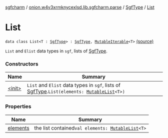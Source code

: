 [sgfcharm](../../../index.md) / [onion.w4v3xrmknycexlsd.lib.sgfcharm.parse](../../index.md) / [SgfType](../index.md) / [List](./index.md)

# List

`data class List<T : `[`SgfType`](../index.md)`> : `[`SgfType`](../index.md)`, `[`MutableIterable`](https://kotlinlang.org/api/latest/jvm/stdlib/kotlin.collections/-mutable-iterable/index.html)`<T>` [(source)](https://github.com/w4v3/sgfcharm/tree/master/sgfcharm/src/main/java/onion/w4v3xrmknycexlsd/lib/sgfcharm/parse/SgfTree.kt#L410)

`List` and `Elist` data types in `sgf`, lists of [SgfType](../index.md).

### Constructors

| Name | Summary |
|---|---|
| [&lt;init&gt;](-init-.md) | `List` and `Elist` data types in `sgf`, lists of [SgfType](../index.md).`List(elements: `[`MutableList`](https://kotlinlang.org/api/latest/jvm/stdlib/kotlin.collections/-mutable-list/index.html)`<T>)` |

### Properties

| Name | Summary |
|---|---|
| [elements](elements.md) | the list contained`val elements: `[`MutableList`](https://kotlinlang.org/api/latest/jvm/stdlib/kotlin.collections/-mutable-list/index.html)`<T>` |
